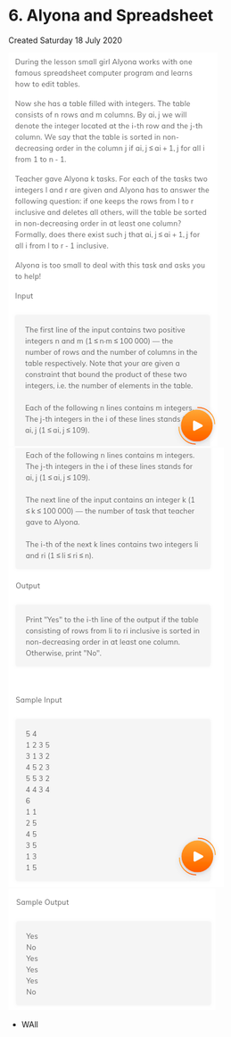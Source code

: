 # 6. Alyona and Spreadsheet

Created Saturday 18 July 2020

![](/assets/6._Alyona_and_Spreadsheet_-_80-image-1.png)
![](/assets/6._Alyona_and_Spreadsheet_-_80-image-2.png)
![](/assets/6._Alyona_and_Spreadsheet_-_80-image-3.png)

- WAll
